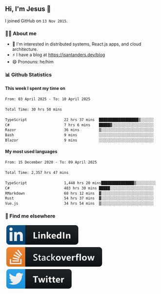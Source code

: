 ## Hi, I'm Jesus 👋

I joined GitHub on `13 Nov 2015`.

<!-- Talking about you -->

### 👨‍💻 About me

- 👦 I'm interested in distributed systems, React.js apps, and cloud architecture.
- ⚡️ I have a blog at <https://jsantanders.dev/blog>
- 😄 Pronouns: he/him

### 📊 Github Statistics

#### This week I spent my time on

<!--START_SECTION:weekly-->

```txt
From: 03 April 2025 - To: 10 April 2025

Total Time: 30 hrs 50 mins

TypeScript                 22 hrs 37 mins  ██████████████████▒░░░░░░   73.34 %
C#                         7 hrs 6 mins    █████▓░░░░░░░░░░░░░░░░░░░   23.04 %
Razor                      36 mins         ▒░░░░░░░░░░░░░░░░░░░░░░░░   01.96 %
Bash                       9 mins          ░░░░░░░░░░░░░░░░░░░░░░░░░   00.53 %
Blazor                     9 mins          ░░░░░░░░░░░░░░░░░░░░░░░░░   00.51 %
```

<!--END_SECTION:weekly-->

#### My most used languages

<!--START_SECTION:alltime-->

```txt
From: 15 December 2020 - To: 09 April 2025

Total Time: 2,357 hrs 47 mins

TypeScript                 1,448 hrs 20 mins███████████████▒░░░░░░░░░   61.43 %
C#                         483 hrs 30 mins █████░░░░░░░░░░░░░░░░░░░░   20.51 %
RMarkdown                  68 hrs 12 mins  ▓░░░░░░░░░░░░░░░░░░░░░░░░   02.89 %
Rust                       54 hrs 37 mins  ▓░░░░░░░░░░░░░░░░░░░░░░░░   02.32 %
Vue.js                     34 hrs 54 mins  ▒░░░░░░░░░░░░░░░░░░░░░░░░   01.48 %
```

<!--END_SECTION:alltime-->

### 📢 Find me elsewhere

<p>
  <a target="_blank" href="https://linkedin.com/in/jsantanders">
    <img src="https://github.com/jsantanders/jsantanders/blob/master/img/linkedin.svg" alt="LinkedIn" style="vertical-align:top; margin:4px">
  </a>
  
  <a target="_blank" href="https://stackoverflow.com/users/7318331/jesus-santander">
    <img src="https://github.com/jsantanders/jsantanders/blob/master/img/stackoverflow.svg" alt="StackOverflow" style="vertical-align:top; margin:4px">
  </a>
  
  <a target="_blank" href="http://twitter.com/jsantanders">
    <img src="https://github.com/jsantanders/jsantanders/blob/master/img/twitter.svg" alt="Twitter" style="vertical-align:top; margin:4px">
  </a>
</p>
